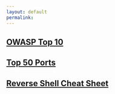 ```yaml
---
layout: default
permalink:
---
```


## [OWASP Top 10](/OWASP-Top-Ten/)

## [Top 50 Ports](/Port-List/)

## [Reverse Shell Cheat Sheet](/Reverse-Shell-Cheat-Sheet/) 
